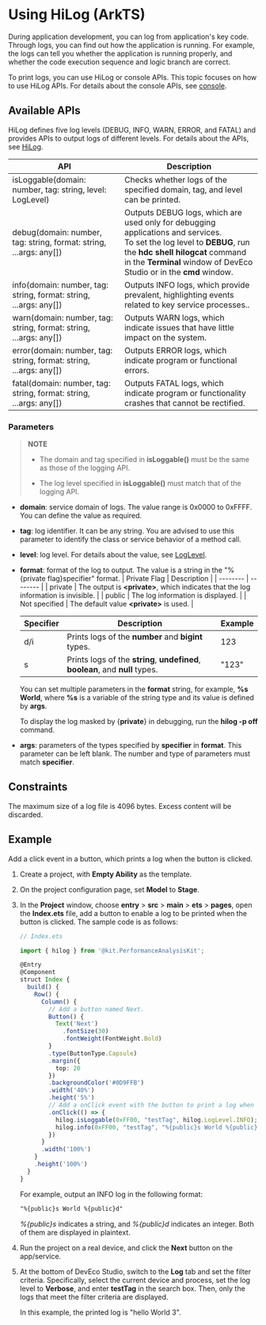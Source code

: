 # Using HiLog (ArkTS)


During application development, you can log from application's key code. Through logs, you can find out how the application is running. For example, the logs can tell you whether the application is running properly, and whether the code execution sequence and logic branch are correct.


To print logs, you can use HiLog or console APIs. This topic focuses on how to use HiLog APIs. For details about the console APIs, see [console](../reference/common/js-apis-logs.md).


## Available APIs

HiLog defines five log levels (DEBUG, INFO, WARN, ERROR, and FATAL) and provides APIs to output logs of different levels. For details about the APIs, see [HiLog](../reference/apis-performance-analysis-kit/js-apis-hilog.md).

| API | Description |
| -------- | -------- |
| isLoggable(domain: number, tag: string, level: LogLevel) | Checks whether logs of the specified domain, tag, and level can be printed. |
| debug(domain: number, tag: string, format: string, ...args: any[]) | Outputs DEBUG logs, which are used only for debugging applications and services.<br>To set the log level to **DEBUG**, run the **hdc shell hilogcat** command in the **Terminal** window of DevEco Studio or in the **cmd** window. |
| info(domain: number, tag: string, format: string, ...args: any[]) | Outputs INFO logs, which provide prevalent, highlighting events related to key service processes.. |
| warn(domain: number, tag: string, format: string, ...args: any[]) | Outputs WARN logs, which indicate issues that have little impact on the system. |
| error(domain: number, tag: string, format: string, ...args: any[]) | Outputs ERROR logs, which indicate program or functional errors. |
| fatal(domain: number, tag: string, format: string, ...args: any[]) | Outputs FATAL logs, which indicate program or functionality crashes that cannot be rectified. |

### Parameters

> **NOTE**
> 
> - The domain and tag specified in **isLoggable()** must be the same as those of the logging API.
> 
> - The log level specified in **isLoggable()** must match that of the logging API.

- **domain**: service domain of logs. The value range is 0x0000 to 0xFFFF. You can define the value as required.

- **tag**: log identifier. It can be any string. You are advised to use this parameter to identify the class or service behavior of a method call.

- **level**: log level. For details about the value, see [LogLevel](../reference/apis-performance-analysis-kit/js-apis-hilog.md#loglevel).

- **format**: format of the log to output. The value is a string in the "%{private flag}specifier" format.
  | Private Flag | Description |
  | -------- | -------- |
  | private | The output is **\<private>**, which indicates that the log information is invisible. |
  | public | The log information is displayed. |
  | Not specified | The default value **\<private>** is used. |

  | Specifier | Description | Example |
  | -------- | -------- | -------- |
  | d/i | Prints logs of the **number** and **bigint** types. | 123 |
  | s | Prints logs of the **string**, **undefined**, **boolean**, and **null** types. | "123" |

  You can set multiple parameters in the **format** string, for example, **%s World**, where **%s** is a variable of the string type and its value is defined by **args**. <!--Del-->

  To display the log masked by {**private**} in debugging, run the **hilog -p off** command.
<!--DelEnd-->

- **args**: parameters of the types specified by **specifier** in **format**. This parameter can be left blank. The number and type of parameters must match **specifier**.

## Constraints

The maximum size of a log file is 4096 bytes. Excess content will be discarded.

## Example

Add a click event in a button, which prints a log when the button is clicked.

1. Create a project, with **Empty Ability** as the template.

2. On the project configuration page, set **Model** to **Stage**.

3. In the **Project** window, choose **entry** > **src** > **main** > **ets** > **pages**, open the **Index.ets** file, add a button to enable a log to be printed when the button is clicked.
   The sample code is as follows:

   ```ts
   // Index.ets
   
   import { hilog } from '@kit.PerformanceAnalysisKit';
   
   @Entry
   @Component
   struct Index {
     build() {
       Row() {
         Column() {
           // Add a button named Next.
           Button() {
             Text('Next')
               .fontSize(30)
               .fontWeight(FontWeight.Bold)
           }
           .type(ButtonType.Capsule)
           .margin({
             top: 20
           })
           .backgroundColor('#0D9FFB')
           .width('40%')
           .height('5%')
           // Add a onClick event with the button to print a log when the button is clicked.
           .onClick(() => {
             hilog.isLoggable(0xFF00, "testTag", hilog.LogLevel.INFO);    
             hilog.info(0xFF00, "testTag", "%{public}s World %{public}d", "hello", 3);
           })
         }
         .width('100%')
       }
       .height('100%')
     }
   }
   ```

   For example, output an INFO log in the following format: 

   ```txt
   "%{public}s World %{public}d"
   ```

   *%{public}s* indicates a string, and *%{public}d* indicates an integer. Both of them are displayed in plaintext. 

4. Run the project on a real device, and click the **Next** button on the app/service.

5. At the bottom of DevEco Studio, switch to the **Log** tab and set the filter criteria.
   Specifically, select the current device and process, set the log level to **Verbose**, and enter **testTag** in the search box. Then, only the logs that meet the filter criteria are displayed.

   In this example, the printed log is "hello World 3".
